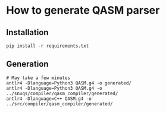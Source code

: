 # How to generate QASM parser

## Installation

```
pip install -r requirements.txt
```

## Generation
```
# May take a few minutes
antlr4 -Dlanguage=Python3 QASM.g4 -o generated/
antlr4 -Dlanguage=Python3 QASM.g4 -o ../snuqs/compiler/qasm_compiler/generated/
antlr4 -Dlanguage=C++ QASM.g4 -o ../src/compiler/qasm_compiler/generated/
```
